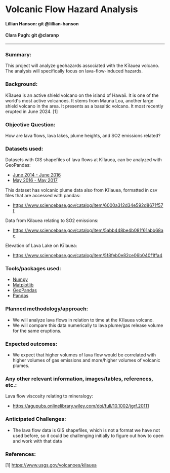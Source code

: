 # Volcanic Flow Hazard Analysis

#### Lillian Hanson: git @lillian-hanson
#### Clara Pugh: git @claranp
---

### Summary:
This project will analyze geohazards associated with the Kīlauea volcano. The analysis will specifically focus on lava-flow-induced hazards. 

### Background:
Kīlauea is an active shield volcano on the island of Hawaii. It is one of the world's most active volcanoes. It stems from Mauna Loa, another large shield volcano in the area. It presents as a basaltic volcano. It most recently erupted in June 2024. [1] 

### Objective Question:
How are lava flows, lava lakes, plume heights, and SO2 emissions related?

### Datasets used:

Datasets with GIS shapefiles of lava flows at Kīlauea, can be analyzed with GeoPandas:
- [June 2014 - June 2016](https://www.sciencebase.gov/catalog/item/5cdd9871e4b029273746360f)
- [May 2016 - May 2017](https://www.sciencebase.gov/catalog/item/597230e4e4b0ec1a4885edc1)

This dataset has volcanic plume data also from Kīlauea, formatted in csv files that are accessed with pandas: 
- https://www.sciencebase.gov/catalog/item/6000a312d34e592d8671f57f

Data from Kilauea relating to SO2 emissions: 
- https://www.sciencebase.gov/catalog/item/5abb448be4b081f61abb68ae

Elevation of Lava Lake on Kīlauea:
- https://www.sciencebase.gov/catalog/item/5f8feb0e82ce06b040f1ffa4

### Tools/packages used:
- [Numpy](https://numpy.org/)
- [Matplotlib](https://matplotlib.org/)
- [GeoPandas](https://geopandas.org/en/stable/)
- [Pandas](https://pandas.pydata.org/)

### Planned methodology/approach:
- We will analyze lava flows in relation to time at the Kīlauea volcano. 
- We will compare this data numerically to lava plume/gas release volume for the same eruptions.

### Expected outcomes:
- We expect that higher volumes of lava flow would be correlated with higher volumes of gas emissions and more/higher volumes of volcanic plumes.

### Any other relevant information, images/tables, references, etc.:
Lava flow viscosity relating to mineralogy:
- https://agupubs.onlinelibrary.wiley.com/doi/full/10.1002/jgrf.20111

### Anticipated Challenges:
- The lava flow data is GIS shapefiles, which is not a format we have not used before, so it could be challenging initially to figure out how to open and work with that data

### References:
[1] https://www.usgs.gov/volcanoes/kilauea
